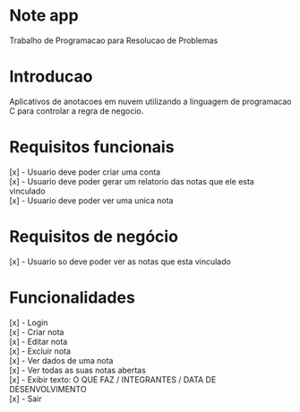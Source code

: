 # Note app

<p>Trabalho de Programacao para Resolucao de Problemas</p>


# Introducao

Aplicativos de anotacoes em nuvem utilizando a linguagem de programacao C para controlar a regra de negocio.

# Requisitos funcionais

[x] - Usuario deve poder criar uma conta   
[x] - Usuario deve poder gerar um relatorio das notas que ele esta vinculado   
[x] - Usuario deve poder ver uma unica nota   

# Requisitos de negócio
[x] - Usuario so deve poder ver as notas que esta vinculado

# Funcionalidades

[x] - Login   
[x] - Criar nota   
[x] - Editar nota   
[x] - Excluir nota   
[x] - Ver dados de uma nota   
[x] - Ver todas as suas notas abertas   
[x] - Exibir texto: O QUE FAZ / INTEGRANTES / DATA DE DESENVOLVIMENTO   
[x] - Sair   
